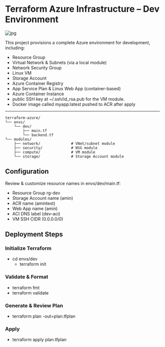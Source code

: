 # Terraform Azure Infrastructure – Dev Environment

![jpg](https://github.com/user-attachments/assets/c484db16-0c94-409e-98b7-bf0c5a131ebf)

This project provisions a complete Azure environment for development, including:

- Resource Group  
- Virtual Network & Subnets (via a local module)  
- Network Security Group  
- Linux VM  
- Storage Account  
- Azure Container Registry  
- App Service Plan & Linux Web App (container-based)  
- Azure Container Instance  
- public SSH key at ~/.ssh/id_rsa.pub for the VM module.
- Docker image called myapp:latest pushed to ACR after apply

---


```
terraform-azure/
└── envs/
    └── dev/
        ├── main.tf            
        └── backend.tf        
└── modules/
    ├── network/              # VNet/subnet module
    ├── security/             # NSG module
    ├── compute/              # VM module
    └── storage/              # Storage Account module

```

## Configuration
Review & customize resource names in envs/dev/main.tf:

- Resource Group rg-dev
- Storage Account name (amin)
- ACR name (amintest)
- Web App name (amin)
- ACI DNS label (dev-aci)
- VM SSH CIDR (0.0.0.0/0)


## Deployment Steps

### Initialize Terraform
- cd envs/dev
     - terraform init

### Validate & Format

- terraform fmt 
- terraform validate

### Generate & Review Plan

- terraform plan -out=plan.tfplan

### Apply

- terraform apply plan.tfplan


